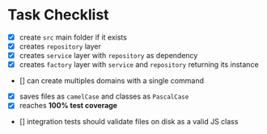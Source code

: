 # Task Checklist

- [x] create `src` main folder if it exists
- [x] creates `repository` layer
- [x] creates `service` layer with `repository` as dependency
- [x] creates `factory` layer with `service` and `repository` returning its instance
- [] can create multiples domains with a single command
- [x] saves files as `camelCase` and classes as `PascalCase`
- [x] reaches **100% test coverage**
- [] integration tests should validate files on disk as a valid JS class
